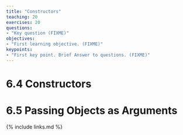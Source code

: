 ```yaml
---
title: "Constructors"
teaching: 20
exercises: 20
questions:
- "Key question (FIXME)"
objectives:
- "First learning objective. (FIXME)"
keypoints:
- "First key point. Brief Answer to questions. (FIXME)"
---
```


# 6.4 Constructors
# 6.5 Passing Objects as Arguments

{% include links.md %}
